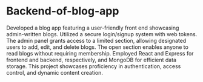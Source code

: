 # Backend-of-blog-app
 Developed a blog app featuring a user-friendly front end showcasing admin-written blogs. Utilized a secure login/signup system with web tokens. The admin panel grants access to a limited section, allowing designated users to add, edit, and delete blogs. The open section enables anyone to read blogs without requiring membership. Employed React and Express for frontend and backend, respectively, and MongoDB for efficient data storage. This project showcases proficiency in authentication, access control, and dynamic content creation.
